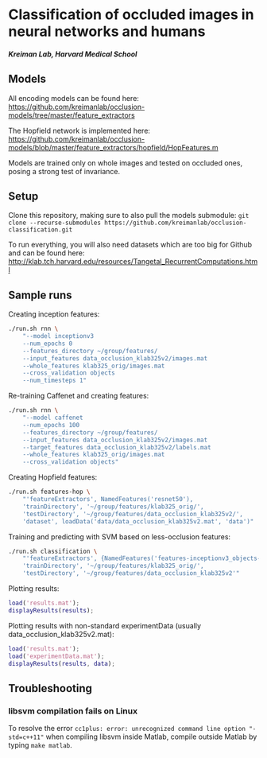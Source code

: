 # Classification of occluded images in neural networks and humans
##### Kreiman Lab, Harvard Medical School

## Models
All encoding models can be found here: https://github.com/kreimanlab/occlusion-models/tree/master/feature_extractors

The Hopfield network is implemented here: https://github.com/kreimanlab/occlusion-models/blob/master/feature_extractors/hopfield/HopFeatures.m

Models are trained only on whole images and tested on occluded ones, posing a strong test of invariance.

## Setup
Clone this repository, making sure to also pull the models submodule:
`git clone --recurse-submodules https://github.com/kreimanlab/occlusion-classification.git`

To run everything, you will also need datasets which are too big for Github and can be found here: http://klab.tch.harvard.edu/resources/Tangetal_RecurrentComputations.html

## Sample runs
Creating inception features:
```bash
./run.sh rnn \
    "--model inceptionv3 
    --num_epochs 0 
    --features_directory ~/group/features/ 
    --input_features data_occlusion_klab325v2/images.mat 
    --whole_features klab325_orig/images.mat  
    --cross_validation objects 
    --num_timesteps 1"
```

Re-training Caffenet and creating features:
```bash
./run.sh rnn \
    "--model caffenet 
    --num_epochs 100  
    --features_directory ~/group/features/  
    --input_features data_occlusion_klab325v2/images.mat  
    --target_features data_occlusion_klab325v2/labels.mat  
    --whole_features klab325_orig/images.mat  
    --cross_validation objects"
```

Creating Hopfield features:
```bash
./run.sh features-hop \
    "'featureExtractors', NamedFeatures('resnet50'), 
    'trainDirectory', '~/group/features/klab325_orig/', 
    'testDirectory', '~/group/features/data_occlusion_klab325v2/', 
    'dataset', loadData('data/data_occlusion_klab325v2.mat', 'data')"
```

Training and predicting with SVM based on less-occlusion features:
```bash
./run.sh classification \
    "'featureExtractors', {NamedFeatures('features-inceptionv3_objects-t0')}, 
    'trainDirectory', '~/group/features/klab325_orig/', 
    'testDirectory', '~/group/features/data_occlusion_klab325v2'"
```

Plotting results:
```MATLAB
load('results.mat');
displayResults(results);
```
Plotting results with non-standard experimentData (usually data_occlusion_klab325v2.mat):
```MATLAB
load('results.mat');
load('experimentData.mat');
displayResults(results, data);
```


## Troubleshooting
### libsvm compilation fails on Linux
To resolve the error 
`cc1plus: error: unrecognized command line option "-std=c++11"`
when compiling libsvm inside Matlab, 
compile outside Matlab by typing `make matlab`.

